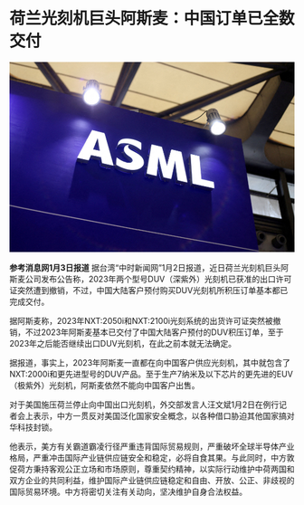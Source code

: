 # 荷兰光刻机巨头阿斯麦：中国订单已全数交付

![7fffa741b1d79dc58981e97ead85c5e8.jpg](https://raw.githubusercontent.com/qqhsx/qqnews_image/main/2024/01/03/荷兰光刻机巨头阿斯麦：中国订单已全数交付/7fffa741b1d79dc58981e97ead85c5e8.jpg)

**参考消息网1月3日报道**
据台湾“中时新闻网”1月2日报道，近日荷兰光刻机巨头阿斯麦公司发布公告称，2023年两个型号DUV（深紫外）光刻机已获准的出口许可证突然遭到撤销，不过，中国大陆客户预付购买DUV光刻机所积压订单基本都已完成交付。

据阿斯麦称，2023年NXT:2050i和NXT:2100i光刻系统的出货许可证突然被撤销，不过2023年阿斯麦基本已交付了中国大陆客户预付的DUV积压订单，至于2023年之后能否继续出口DUV光刻机，在此之前本就无法确定。

据报道，事实上，2023年阿斯麦一直都在向中国客户供应光刻机，其中就包含了NXT:2000i和更先进型号的DUV产品。至于生产7纳米及以下芯片的更先进的EUV（极紫外）光刻机，阿斯麦依然不能向中国客户出售。

对于美国施压荷兰停止向中国出口光刻机，外交部发言人汪文斌1月2日在例行记者会上表示，中方一贯反对美国泛化国家安全概念，以各种借口胁迫其他国家搞对华科技封锁。

他表示，美方有关霸道霸凌行径严重违背国际贸易规则，严重破坏全球半导体产业格局，严重冲击国际产业链供应链安全和稳定，必将自食其果。与此同时，中方敦促荷方秉持客观公正立场和市场原则，尊重契约精神，以实际行动维护中荷两国和双方企业的共同利益，维护国际产业链供应链稳定和自由、开放、公正、非歧视的国际贸易环境。中方将密切关注有关动向，坚决维护自身合法权益。

